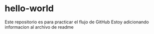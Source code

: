 # hello-world
Este repositorio es para practicar el flujo de GitHub
Estoy adicionando informacion al archivo de readme
